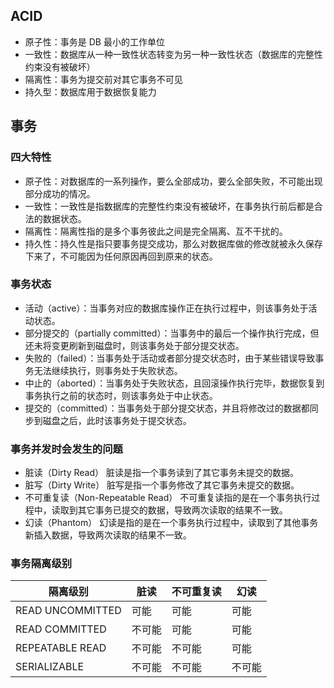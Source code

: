 ## ACID
- 原子性：事务是 DB 最小的工作单位
- 一致性：数据库从一种一致性状态转变为另一种一致性状态（数据库的完整性约束没有被破坏）
- 隔离性：事务为提交前对其它事务不可见
- 持久型：数据库用于数据恢复能力

## 事务
### 四大特性
- 原子性：对数据库的一系列操作，要么全部成功，要么全部失败，不可能出现部分成功的情况。
- 一致性：一致性是指数据库的完整性约束没有被破坏，在事务执行前后都是合法的数据状态。
- 隔离性：隔离性指的是多个事务彼此之间是完全隔离、互不干扰的。
- 持久性：持久性是指只要事务提交成功，那么对数据库做的修改就被永久保存下来了，不可能因为任何原因再回到原来的状态。
### 事务状态
- 活动（active）：当事务对应的数据库操作正在执行过程中，则该事务处于活动状态。
- 部分提交的（partially committed）：当事务中的最后一个操作执行完成，但还未将变更刷新到磁盘时，则该事务处于部分提交状态。
- 失败的（failed）：当事务处于活动或者部分提交状态时，由于某些错误导致事务无法继续执行，则事务处于失败状态。
- 中止的（aborted）：当事务处于失败状态，且回滚操作执行完毕，数据恢复到事务执行之前的状态时，则该事务处于中止状态。
- 提交的（committed）：当事务处于部分提交状态，并且将修改过的数据都同步到磁盘之后，此时该事务处于提交状态。
### 事务并发时会发生的问题
- 脏读（Dirty Read） 脏读是指一个事务读到了其它事务未提交的数据。
- 脏写（Dirty Write） 脏写是指一个事务修改了其它事务未提交的数据。
- 不可重复读（Non-Repeatable Read） 不可重复读指的是在一个事务执行过程中，读取到其它事务已提交的数据，导致两次读取的结果不一致。
- 幻读（Phantom） 幻读是指的是在一个事务执行过程中，读取到了其他事务新插入数据，导致两次读取的结果不一致。
### 事务隔离级别
| 隔离级别 | 脏读 | 不可重复读 | 幻读 | 
| ------------------------------- | -------- | --------------- | ------ | 
| READ UNCOMMITTED | 可能 | 可能 | 可能 | （读未提交）
| READ COMMITTED | 不可能 | 可能 | 可能 | （读提交）
| REPEATABLE READ | 不可能 | 不可能 | 可能 |（可重复读，InnoDB 在该级别通过 MVCC 解决了幻读的问题）
| SERIALIZABLE | 不可能 | 不可能 | 不可能 | （串行化）